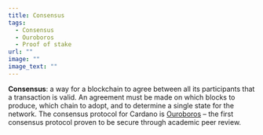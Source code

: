 ```yaml
---
title: Consensus
tags:
  - Consensus
  - Ouroboros
  - Proof of stake
url: ""
image: ""
image_text: ""
---
```


**Consensus**: a way for a blockchain to agree between all its participants that a transaction is valid. An agreement must be made on which blocks to produce, which chain to adopt, and to determine a single state for the network. The consensus protocol for Cardano is [Ouroboros](https://iohk.io/en/blog/posts/2020/06/23/the-ouroboros-path-to-decentralization/) – the first consensus protocol proven to be secure through academic peer review.
